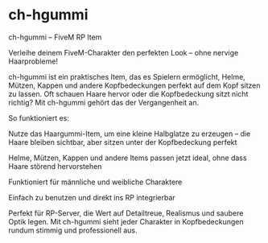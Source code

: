 # ch-hgummi
ch-hgummi – FiveM RP Item

Verleihe deinem FiveM-Charakter den perfekten Look – ohne nervige Haarprobleme!

ch-hgummi ist ein praktisches Item, das es Spielern ermöglicht, Helme, Mützen, Kappen und andere Kopfbedeckungen perfekt auf dem Kopf sitzen zu lassen. Oft schauen Haare hervor oder die Kopfbedeckung sitzt nicht richtig? Mit ch-hgummi gehört das der Vergangenheit an.

So funktioniert es:

Nutze das Haargummi-Item, um eine kleine Halbglatze zu erzeugen – die Haare bleiben sichtbar, aber sitzen unter der Kopfbedeckung perfekt

Helme, Mützen, Kappen und andere Items passen jetzt ideal, ohne dass Haare störend hervorstehen

Funktioniert für männliche und weibliche Charaktere

Einfach zu benutzen und direkt ins RP integrierbar

Perfekt für RP-Server, die Wert auf Detailtreue, Realismus und saubere Optik legen. Mit ch-hgummi sieht jeder Charakter in Kopfbedeckungen rundum stimmig und professionell aus.
